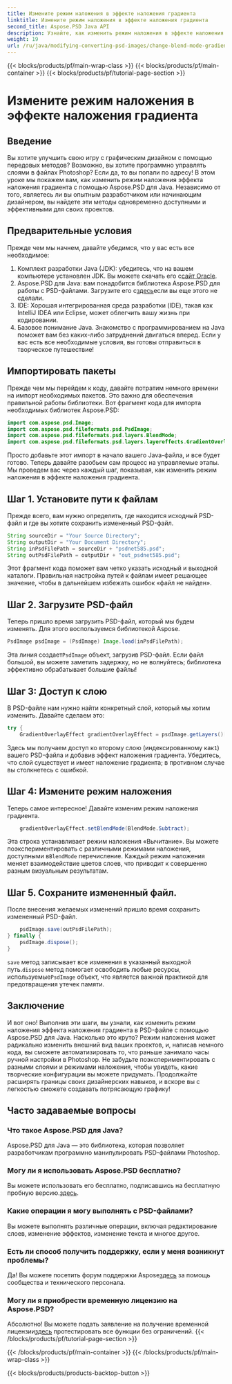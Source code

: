 ```yaml
---
title: Измените режим наложения в эффекте наложения градиента
linktitle: Измените режим наложения в эффекте наложения градиента
second_title: Aspose.PSD Java API
description: Узнайте, как изменить режим наложения в эффекте наложения градиента с помощью Aspose.PSD для Java. Пошаговое руководство по созданию потрясающей графики.
weight: 19
url: /ru/java/modifying-converting-psd-images/change-blend-mode-gradient-overlay-effect/
---
```


{{< blocks/products/pf/main-wrap-class >}}
{{< blocks/products/pf/main-container >}}
{{< blocks/products/pf/tutorial-page-section >}}

# Измените режим наложения в эффекте наложения градиента

## Введение
Вы хотите улучшить свою игру с графическим дизайном с помощью передовых методов? Возможно, вы хотите программно управлять слоями в файлах Photoshop? Если да, то вы попали по адресу! В этом уроке мы покажем вам, как изменить режим наложения эффекта наложения градиента с помощью Aspose.PSD для Java. Независимо от того, являетесь ли вы опытным разработчиком или начинающим дизайнером, вы найдете эти методы одновременно доступными и эффективными для своих проектов. 
## Предварительные условия
Прежде чем мы начнем, давайте убедимся, что у вас есть все необходимое:
1.  Комплект разработки Java (JDK): убедитесь, что на вашем компьютере установлен JDK. Вы можете скачать его с[сайт Oracle](https://www.oracle.com/java/technologies/javase-jdk11-downloads.html).
2.  Aspose.PSD для Java: вам понадобится библиотека Aspose.PSD для работы с PSD-файлами. Загрузите его с[здесь](https://releases.aspose.com/psd/java/)если вы еще этого не сделали.
3. IDE: Хорошая интегрированная среда разработки (IDE), такая как IntelliJ IDEA или Eclipse, может облегчить вашу жизнь при кодировании.
4. Базовое понимание Java. Знакомство с программированием на Java поможет вам без каких-либо затруднений двигаться вперед.
Если у вас есть все необходимые условия, вы готовы отправиться в творческое путешествие!
## Импортировать пакеты
Прежде чем мы перейдем к коду, давайте потратим немного времени на импорт необходимых пакетов. Это важно для обеспечения правильной работы библиотеки. Вот фрагмент кода для импорта необходимых библиотек Aspose.PSD:
```java
import com.aspose.psd.Image;
import com.aspose.psd.fileformats.psd.PsdImage;
import com.aspose.psd.fileformats.psd.layers.BlendMode;
import com.aspose.psd.fileformats.psd.layers.layereffects.GradientOverlayEffect;
```
Просто добавьте этот импорт в начало вашего Java-файла, и все будет готово.
Теперь давайте разобьем сам процесс на управляемые этапы. Мы проведем вас через каждый шаг, показывая, как изменить режим наложения в эффекте наложения градиента.
## Шаг 1. Установите пути к файлам
Прежде всего, вам нужно определить, где находится исходный PSD-файл и где вы хотите сохранить измененный PSD-файл. 
```java
String sourceDir = "Your Source Directory";
String outputDir = "Your Document Directory";
String inPsdFilePath = sourceDir + "psdnet585.psd";
String outPsdFilePath = outputDir + "out_psdnet585.psd";
```
Этот фрагмент кода поможет вам четко указать исходный и выходной каталоги. Правильная настройка путей к файлам имеет решающее значение, чтобы в дальнейшем избежать ошибок «файл не найден».
## Шаг 2. Загрузите PSD-файл
Теперь пришло время загрузить PSD-файл, который мы будем изменять. Для этого воспользуемся библиотекой Aspose.
```java
PsdImage psdImage = (PsdImage) Image.load(inPsdFilePath);
```
 Эта линия создает`PsdImage` объект, загрузив PSD-файл. Если файл большой, вы можете заметить задержку, но не волнуйтесь; библиотека эффективно обрабатывает большие файлы!
## Шаг 3: Доступ к слою
В PSD-файле нам нужно найти конкретный слой, который мы хотим изменить. Давайте сделаем это:
```java
try {
    GradientOverlayEffect gradientOverlayEffect = psdImage.getLayers()[1].getBlendingOptions().addGradientOverlay();
```
 Здесь мы получаем доступ ко второму слою (индексированному как`1`) вашего PSD-файла и добавив эффект наложения градиента. Убедитесь, что слой существует и имеет наложение градиента; в противном случае вы столкнетесь с ошибкой.
## Шаг 4: Измените режим наложения
Теперь самое интересное! Давайте изменим режим наложения градиента.
```java
    gradientOverlayEffect.setBlendMode(BlendMode.Subtract);
```
 Эта строка устанавливает режим наложения «Вычитание». Вы можете поэкспериментировать с различными режимами наложения, доступными в`BlendMode` перечисление. Каждый режим наложения меняет взаимодействие цветов слоев, что приводит к совершенно разным визуальным результатам.
## Шаг 5. Сохраните измененный файл.
После внесения желаемых изменений пришло время сохранить измененный PSD-файл.
```java
    psdImage.save(outPsdFilePath);
} finally {
    psdImage.dispose();
}
```
`save` метод записывает все изменения в указанный выходной путь.`dispose` метод помогает освободить любые ресурсы, используемые`PsdImage` объект, что является важной практикой для предотвращения утечек памяти.
## Заключение
И вот оно! Выполнив эти шаги, вы узнали, как изменить режим наложения эффекта наложения градиента в PSD-файле с помощью Aspose.PSD для Java. Насколько это круто? Режим наложения может радикально изменить внешний вид ваших проектов, и, написав немного кода, вы сможете автоматизировать то, что раньше занимало часы ручной настройки в Photoshop.
Не забудьте поэкспериментировать с разными слоями и режимами наложения, чтобы увидеть, какие творческие конфигурации вы можете придумать. Продолжайте расширять границы своих дизайнерских навыков, и вскоре вы с легкостью сможете создавать потрясающую графику!
## Часто задаваемые вопросы
### Что такое Aspose.PSD для Java?
Aspose.PSD для Java — это библиотека, которая позволяет разработчикам программно манипулировать PSD-файлами Photoshop.
### Могу ли я использовать Aspose.PSD бесплатно?
 Вы можете использовать его бесплатно, подписавшись на бесплатную пробную версию.[здесь](https://releases.aspose.com/).
### Какие операции я могу выполнять с PSD-файлами?
Вы можете выполнять различные операции, включая редактирование слоев, изменение эффектов, изменение текста и многое другое.
### Есть ли способ получить поддержку, если у меня возникнут проблемы?
 Да! Вы можете посетить форум поддержки Aspose[здесь](https://forum.aspose.com/c/psd/34) за помощь сообщества и технического персонала.
### Могу ли я приобрести временную лицензию на Aspose.PSD?
 Абсолютно! Вы можете подать заявление на получение временной лицензии[здесь](https://purchase.aspose.com/temporary-license/) протестировать все функции без ограничений.
{{< /blocks/products/pf/tutorial-page-section >}}

{{< /blocks/products/pf/main-container >}}
{{< /blocks/products/pf/main-wrap-class >}}

{{< blocks/products/products-backtop-button >}}
